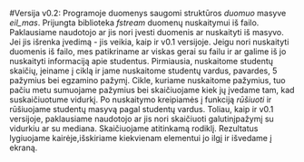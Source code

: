 #Versija v0.2:
Programoje duomenys saugomi struktūros *duomuo* masyve *eil_mas*. Prijungta biblioteka *fstream* duomenų nuskaitymui iš failo. Paklausiame naudotojo ar jis nori įvesti duomenis ar nuskaityti iš masyvo. Jei jis išrenka įvedimą - jis veikia, kaip ir v0.1 versijoje. Jeigu nori nuskaityti duomenis iš failo, mes patikriname ar viskas gerai su failu ir ar galime iš jo nuskaityti informaciją apie studentus. Pirmiausia, nuskaitome studentų skaičių, įeiname į ciklą ir jame nuskaitome studentų vardus, pavardes, 5 pažymius bei egzamino pažymį. Cikle, kuriame nuskaitome pažymius, tuo pačiu metu sumuojame pažymius bei skaičiuojame kiek jų įvedame tam, kad suskaičiuotume vidurkį. Po nuskaitymo kreipiamės į funkciją *rūšiuoti* ir rūšiuojame studentų masyvą pagal studentų vardus. Toliau, kaip ir v0.1 versijoje, paklausiame naudotojo ar jis nori skaičiuoti galutinįpažymį su vidurkiu ar su mediana. Skaičiuojame atitinkamą rodiklį. Rezultatus lygiuojame kairėje,išskiriame kiekvienam elementui jo ilgį ir išvedame į ekraną.
